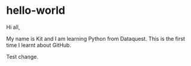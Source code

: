 # hello-world
Hi all,

My name is Kit and I am learning Python from Dataquest.
This is the first time I learnt about GitHub.

Test change.

